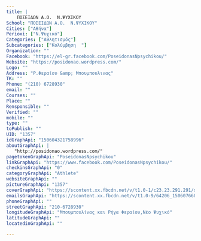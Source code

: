 ```yaml
---
title: |
    ΠΟΣΕΙΔΩΝ Α.Ο.  Ν.ΨΥΧΙΚΟΥ
School: "ΠΟΣΕΙΔΩΝ Α.Ο.  Ν.ΨΥΧΙΚΟΥ"
Cities: ["Αθήνα"]
Perioxi: ["Ν.Ψυχικό"]
Categories: ["Αθλητισμός"]
Subcategories: ["Κολύμβηση  "]
Organization: ""
Facebook: "https://el-gr.facebook.com/PoseidonasNpsychikou/"
Website: "https://posidonao.wordpress.com/"
Logo: ""
Address: "Ρ.Φεραίου &amp; Μπουμπουλινας"
TK: ""
Phone: "(210) 6728930"
email: ""
Courses: ""
Place: ""
Rensponsible: ""
Verified: ""
mobile: ""
type: ""
toPublish: ""
UID: "1357"
idGraphApi: "150604321758996"
aboutGraphApi: | 
   "http://posidonao.wordpress.com/"
pagetokenGraphApi: "PoseidonasNpsychikou"
linkGraphApi: "https://www.facebook.com/PoseidonasNpsychikou/"
checkinsGraphApi: "0"
categoryGraphApi: "Athlete"
websiteGraphApi: ""
pictureGraphApi: "1357"
coverGraphApi: "https://scontent.xx.fbcdn.net/v/t1.0-1/c23.23.291.291/s50x50/24439_150606665092095_1279323522_n.jpg?oh=ca5101acec0731d5a2c739dc16d1861d&amp;oe=5B345A75"
emailsGraphApi: "https://scontent.xx.fbcdn.net/v/t1.0-9/64206_150607668425328_414729191_n.jpg?oh=c62f671e65cb93777201247972e9cd8e&amp;oe=5B347F5A"
phoneGraphApi: ""
streetGraphApi: "210-6728930"
longitudeGraphApi: "Μπουμπουλίνας και Ρήγα Φεραίου,Νέο Ψυχικό"
latitudeGraphApi: ""
locatedinGraphApi: ""

---
```




